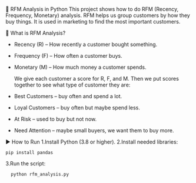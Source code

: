 🛒 RFM Analysis in Python
This project shows how to do RFM (Recency, Frequency, Monetary) analysis.
RFM helps us group customers by how they buy things.
It is used in marketing to find the most important customers.

📌 What is RFM Analysis?
* Recency (R) – How recently a customer bought something.
* Frequency (F) – How often a customer buys.
* Monetary (M) – How much money a customer spends.

  We give each customer a score for R, F, and M.
  Then we put scores together to see what type of customer they are:

* Best Customers – buy often and spend a lot.
* Loyal Customers – buy often but maybe spend less.
* At Risk – used to buy but not now.
* Need Attention – maybe small buyers, we want them to buy more.


▶ How to Run
1.Install Python (3.8 or higher).
2.Install needed libraries:

    pip install pandas
    
3.Run the script:

      python rfm_analysis.py

